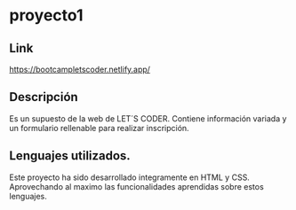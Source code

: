 # proyecto1
## Link
https://bootcampletscoder.netlify.app/
## Descripción
Es un supuesto de la web de LET´S CODER. 
Contiene información variada y un formulario rellenable para realizar inscripción.
## Lenguajes utilizados.
Este proyecto ha sido desarrollado integramente en HTML y CSS.
Aprovechando al maximo las funcionalidades aprendidas sobre estos lenguajes.
